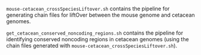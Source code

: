 `mouse-cetacean_crossSpeciesLiftover.sh` contains the pipeline for generating chain files for liftOver between the mouse genome and cetacean genomes.

`get_cetacean_conserved_noncoding_regions.sh` contains the pipeline for identifying conserved noncoding regions in cetacean genomes (using the chain files generated with `mouse-cetacean_crossSpeciesLiftover.sh`).

